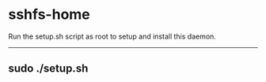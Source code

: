 # sshfs-home

Run the setup.sh script as root to setup and install this daemon.

 ---------
 sudo ./setup.sh
 ---------
